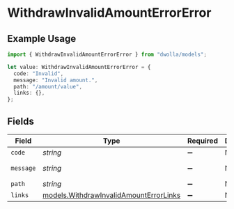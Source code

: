 # WithdrawInvalidAmountErrorError

## Example Usage

```typescript
import { WithdrawInvalidAmountErrorError } from "dwolla/models";

let value: WithdrawInvalidAmountErrorError = {
  code: "Invalid",
  message: "Invalid amount.",
  path: "/amount/value",
  links: {},
};
```

## Fields

| Field                                                                                  | Type                                                                                   | Required                                                                               | Description                                                                            | Example                                                                                |
| -------------------------------------------------------------------------------------- | -------------------------------------------------------------------------------------- | -------------------------------------------------------------------------------------- | -------------------------------------------------------------------------------------- | -------------------------------------------------------------------------------------- |
| `code`                                                                                 | *string*                                                                               | :heavy_minus_sign:                                                                     | N/A                                                                                    | Invalid                                                                                |
| `message`                                                                              | *string*                                                                               | :heavy_minus_sign:                                                                     | N/A                                                                                    | Invalid amount.                                                                        |
| `path`                                                                                 | *string*                                                                               | :heavy_minus_sign:                                                                     | N/A                                                                                    | /amount/value                                                                          |
| `links`                                                                                | [models.WithdrawInvalidAmountErrorLinks](../models/withdrawinvalidamounterrorlinks.md) | :heavy_minus_sign:                                                                     | N/A                                                                                    | {}                                                                                     |
